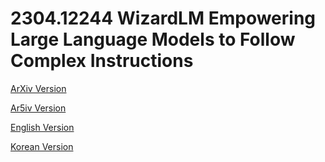 # 2304.12244 WizardLM Empowering Large Language Models to Follow Complex Instructions

[ArXiv Version](https://arxiv.org/abs/2304.12244)

[Ar5iv Version](https://ar5iv.org/abs/2304.12244)

[English Version](https://raw.githack.com/kh-kim/arxiv-translator/master/papers/2304.12244/paper.en.html)

[Korean Version](https://raw.githack.com/kh-kim/arxiv-translator/master/papers/2304.12244/paper.ko.html)